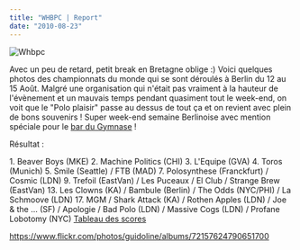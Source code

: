 ```yaml
---
title: "WHBPC | Report"
date: "2010-08-23"
---
```


![](/uploads/whbpc-422-610x457.jpg "Whbpc")

Avec un peu de retard, petit break en Bretagne oblige :) Voici quelques photos des championnats du monde qui se sont déroulés à Berlin du 12 au 15 Août. Malgré une organisation qui n'était pas vraiment à la hauteur de l'évènement et un mauvais temps pendant quasiment tout le week-end, on voit que le "Polo plaisir" passe au dessus de tout ça et on revient avec plein de bons souvenirs ! Super week-end semaine Berlinoise avec mention spéciale pour le [bar du Gymnase](http://www.flickr.com/photos/guidoline/4920148935/in/set-72157624790651700/) !

Résultat :

1\. Beaver Boys (MKE) 2. Machine Politics (CHI) 3. L'Equipe (GVA) 4. Toros (Munich) 5. Smile (Seattle) / FTB (MAD) 7. Polosynthese (Franckfurt) / Cosmic (LDN) 9. Trefoil (EastVan) / Les Puceaux / El Club / Strange Brew (EastVan) 13. Les Clowns (KA) / Bambule (Berlin) / The Odds (NYC/PHI) / La Schmoove (LDN) 17. MGM / Shark Attack (KA) / Rothen Apples (LDN) / Joe & the ... (SF) / Apologie / Bad Polo (LDN) / Massive Cogs (LDN) / Profane Lobotomy (NYC) [Tableau des scores](https://spreadsheets.google.com/ccc?key=0Autj3tqs5MHTdDc3bmVTdGVCSzR6QW5DanJodFlzNGc&hl=en#gid=1)

<https://www.flickr.com/photos/guidoline/albums/72157624790651700>
